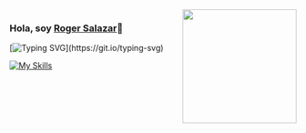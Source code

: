 <img align='right' src="https://i.pinimg.com/564x/37/3c/c8/373cc8a162d00cd152e05c055eee7016.jpg" width="200">

 ### Hola, soy <a href="#">Roger Salazar</a>👋
 
 [![Typing SVG](https://readme-typing-svg.herokuapp.com?font=Architects+Daughter&color=7AF79A&size=20&lines=¡¡Y+hacer+ideas+realidad+es+mi+pasion!!...;Soy+desarrollador+Front+end+💻+!;)](https://git.io/typing-svg)
 
  [![My Skills](https://skillicons.dev/icons?i=html,css,js,figma)](https://skillicons.dev)

<!--
**Roger-aprende/Roger-aprende** is a ✨ _special_ ✨ repository because its `README.md` (this file) appears on your GitHub profile.

Here are some ideas to get you started:

- 🔭 I’m currently working on ...
- 🌱 I’m currently learning ...
- 👯 I’m looking to collaborate on ...
- 🤔 I’m looking for help with ...
- 💬 Ask me about ...
- 📫 How to reach me: ...
- 😄 Pronouns: ...
- ⚡ Fun fact: ...
-->
